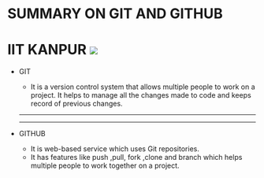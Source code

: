 # <h1> **SUMMARY ON GIT AND GITHUB**
# IIT KANPUR  ![](https://cdn.dnaindia.com/sites/default/files/styles/full/public/2018/01/12/641200-584264-iit-kanpur-2.jpg)

* GIT
  * It is a version control system that allows multiple people to work on a project. It helps to manage all the changes made to code and keeps record of previous changes.
  ---
  ***
  
* GITHUB
  * It is web-based service which uses Git repositories.
  * It has features like push ,pull, fork ,clone and branch which helps multiple people to work together  on a project.

  

